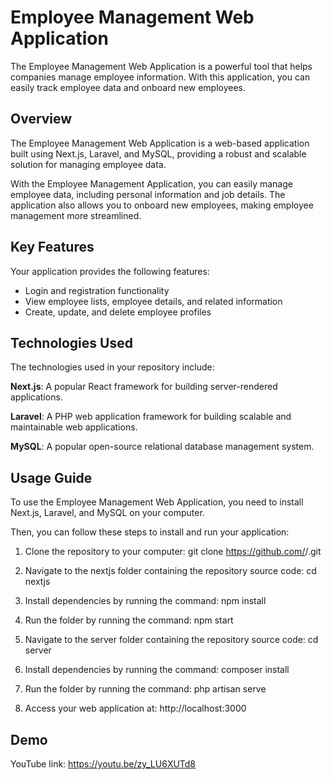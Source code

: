 # Employee Management Web Application

The Employee Management Web Application is a powerful tool that helps companies manage employee information. With this application, you can easily track employee data and onboard new employees.

## Overview

The Employee Management Web Application is a web-based application built using Next.js, Laravel, and MySQL, providing a robust and scalable solution for managing employee data.

With the Employee Management Application, you can easily manage employee data, including personal information and job details. The application also allows you to onboard new employees, making employee management more streamlined.

## Key Features
Your application provides the following features:

- Login and registration functionality
- View employee lists, employee details, and related information
- Create, update, and delete employee profiles

## Technologies Used

The technologies used in your repository include:

**Next.js**: A popular React framework for building server-rendered applications.

**Laravel**: A PHP web application framework for building scalable and maintainable web applications.

**MySQL**: A popular open-source relational database management system.

## Usage Guide

To use the Employee Management Web Application, you need to install Next.js, Laravel, and MySQL on your computer.

Then, you can follow these steps to install and run your application:

1. Clone the repository to your computer: git clone https://github.com/<username>/<repo>.git

2. Navigate to the nextjs folder containing the repository source code: cd nextjs

3. Install dependencies by running the command: npm install

4. Run the folder by running the command: npm start

5. Navigate to the server folder containing the repository source code: cd server

6. Install dependencies by running the command: composer install

7. Run the folder by running the command: php artisan serve

8. Access your web application at: http://localhost:3000

## Demo
  
YouTube link: https://youtu.be/zy_LU6XUTd8
